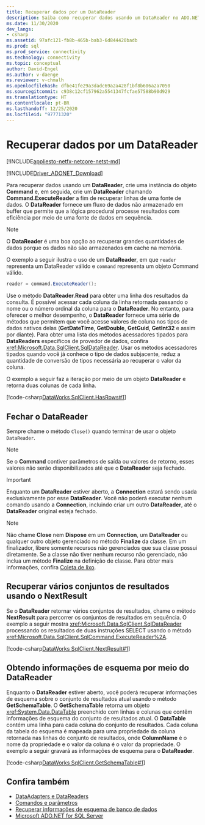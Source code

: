 ```yaml
---
title: Recuperar dados por um DataReader
description: Saiba como recuperar dados usando um DataReader no ADO.NET com este exemplo de código. O DataReader fornece um fluxo de dados sem buffer.
ms.date: 11/30/2020
dev_langs:
- csharp
ms.assetid: 97afc121-fb8b-465b-bab3-6d844420badb
ms.prod: sql
ms.prod_service: connectivity
ms.technology: connectivity
ms.topic: conceptual
author: David-Engel
ms.author: v-daenge
ms.reviewer: v-chmalh
ms.openlocfilehash: dfbe41fe29a3dadc69a2a428f1bf8b606a2a7050
ms.sourcegitcommit: c938c12cf157962a5541347fcfae57588b90d929
ms.translationtype: HT
ms.contentlocale: pt-BR
ms.lasthandoff: 12/25/2020
ms.locfileid: "97771320"
---
```

# <a name="retrieve-data-by-a-datareader"></a>Recuperar dados por um DataReader

[!INCLUDE[appliesto-netfx-netcore-netst-md](../../includes/appliesto-netfx-netcore-netst-md.md)]

[!INCLUDE[Driver_ADONET_Download](../../includes/driver_adonet_download.md)]

Para recuperar dados usando um **DataReader**, crie uma instância do objeto **Command** e, em seguida, crie um **DataReader** chamando **Command.ExecuteReader** a fim de recuperar linhas de uma fonte de dados. O **DataReader** fornece um fluxo de dados não armazenado em buffer que permite que a lógica procedural processe resultados com eficiência por meio de uma fonte de dados em sequência.

> [!NOTE]
> O **DataReader** é uma boa opção ao recuperar grandes quantidades de dados porque os dados não são armazenados em cache na memória.

O exemplo a seguir ilustra o uso de um **DataReader**, em que `reader` representa um DataReader válido e `command` representa um objeto Command válido.  

```csharp
reader = command.ExecuteReader();  
```

Use o método **DataReader.Read** para obter uma linha dos resultados da consulta. É possível acessar cada coluna da linha retornada passando o nome ou o número ordinal da coluna para o **DataReader**. No entanto, para oferecer o melhor desempenho, o **DataReader** fornece uma série de métodos que permitem que você acesse valores de coluna nos tipos de dados nativos delas (**GetDateTime**, **GetDouble**, **GetGuid**, **GetInt32** e assim por diante). Para obter uma lista dos métodos acessadores tipados para **DataReaders** específicos de provedor de dados, confira <xref:Microsoft.Data.SqlClient.SqlDataReader>. Usar os métodos acessadores tipados quando você já conhece o tipo de dados subjacente, reduz a quantidade de conversão de tipos necessária ao recuperar o valor da coluna.  

O exemplo a seguir faz a iteração por meio de um objeto **DataReader** e retorna duas colunas de cada linha.  

[!code-csharp[DataWorks SqlClient.HasRows#1](~/../sqlclient/doc/samples/SqlDataReader_HasRows.cs#1)]

## <a name="close-the-datareader"></a>Fechar o DataReader  

Sempre chame o método `Close()` quando terminar de usar o objeto `DataReader`.

> [!NOTE]
> Se o **Command** contiver parâmetros de saída ou valores de retorno, esses valores não serão disponibilizados até que o **DataReader** seja fechado.  

> [!IMPORTANT]
> Enquanto um **DataReader** estiver aberto, a **Connection** estará sendo usada exclusivamente por esse **DataReader**. Você não poderá executar nenhum comando usando a **Connection**, incluindo criar um outro **DataReader**, até o **DataReader** original esteja fechado.  

> [!NOTE]
> Não chame **Close** nem **Dispose** em um **Connection**, um **DataReader** ou qualquer outro objeto gerenciado no método **Finalize** da classe. Em um finalizador, libere somente recursos não gerenciados que sua classe possui diretamente. Se a classe não tiver nenhum recurso não gerenciado, não inclua um método **Finalize** na definição de classe. Para obter mais informações, confira [Coleta de lixo](/dotnet/standard/garbage-collection/index).
 
## <a name="retrieve-multiple-result-sets-using-nextresult"></a>Recuperar vários conjuntos de resultados usando o NextResult

Se o **DataReader** retornar vários conjuntos de resultados, chame o método **NextResult** para percorrer os conjuntos de resultados em sequência. O exemplo a seguir mostra <xref:Microsoft.Data.SqlClient.SqlDataReader> processando os resultados de duas instruções SELECT usando o método <xref:Microsoft.Data.SqlClient.SqlCommand.ExecuteReader%2A>.  

[!code-csharp[DataWorks SqlClient.NextResult#1](~/../sqlclient/doc/samples/SqlDataReader_NextResult.cs#1)]

## <a name="get-schema-information-from-the-datareader"></a>Obtendo informações de esquema por meio do DataReader  

Enquanto o **DataReader** estiver aberto, você poderá recuperar informações de esquema sobre o conjunto de resultados atual usando o método **GetSchemaTable**. O **GetSchemaTable** retorna um objeto <xref:System.Data.DataTable> preenchido com linhas e colunas que contêm informações de esquema do conjunto de resultados atual. O **DataTable** contém uma linha para cada coluna do conjunto de resultados. Cada coluna da tabela do esquema é mapeada para uma propriedade da coluna retornada nas linhas do conjunto de resultados, onde **ColumnName** é o nome da propriedade e o valor da coluna é o valor da propriedade. O exemplo a seguir gravará as informações de esquema para o **DataReader**.  

[!code-csharp[DataWorks SqlClient.GetSchemaTable#1](~/../sqlclient/doc/samples/SqlDataReader_GetSchemaTable.cs#1)]

## <a name="see-also"></a>Confira também

- [DataAdapters e DataReaders](dataadapters-datareaders.md)
- [Comandos e parâmetros](commands-parameters.md)
- [Recuperar informações de esquema de banco de dados](retrieving-database-schema-information.md)
- [Microsoft ADO.NET for SQL Server](microsoft-ado-net-sql-server.md)

